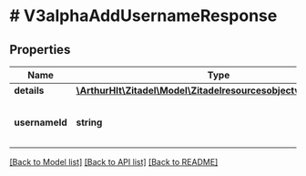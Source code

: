 # # V3alphaAddUsernameResponse

## Properties

Name | Type | Description | Notes
------------ | ------------- | ------------- | -------------
**details** | [**\ArthurHlt\Zitadel\Model\Zitadelresourcesobjectv3alphaDetails**](Zitadelresourcesobjectv3alphaDetails.md) |  | [optional]
**usernameId** | **string** | unique identifier of the username. | [optional]

[[Back to Model list]](../../README.md#models) [[Back to API list]](../../README.md#endpoints) [[Back to README]](../../README.md)
